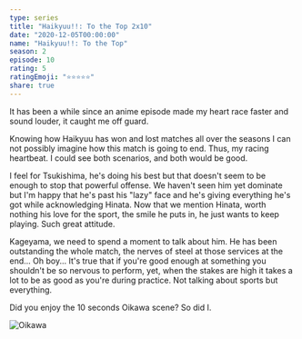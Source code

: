 ```yaml
---
type: series
title: "Haikyuu!!: To the Top 2x10"
date: "2020-12-05T00:00:00"
name: "Haikyuu!!: To the Top"
season: 2
episode: 10
rating: 5
ratingEmoji: "⭐️⭐️⭐️⭐️⭐️"
share: true
---
```


It has been a while since an anime episode made my heart race faster and sound louder, it caught me off guard.

Knowing how Haikyuu has won and lost matches all over the seasons I can not possibly imagine how this match is going to end. Thus, my racing heartbeat. I could see both scenarios, and both would be good.

I feel for Tsukishima, he's doing his best but that doesn't seem to be enough to stop that powerful offense. We haven't seen him yet dominate but I'm happy that he's past his "lazy" face and he's giving everything he's got while acknowledging Hinata. Now that we mention Hinata, worth nothing his love for the sport, the smile he puts in, he just wants to keep playing. Such great attitude.

Kageyama, we need to spend a moment to talk about him. He has been outstanding the whole match, the nerves of steel at those services at the end... Oh boy... It's true that if you're good enough at something you shouldn't be so nervous to perform, yet, when the stakes are high it takes a lot to be as good as you're during practice. Not talking about sports but everything.

Did you enjoy the 10 seconds Oikawa scene? So did I.

![Oikawa](https://cldup.com/l-55NTihxY.jpeg)

